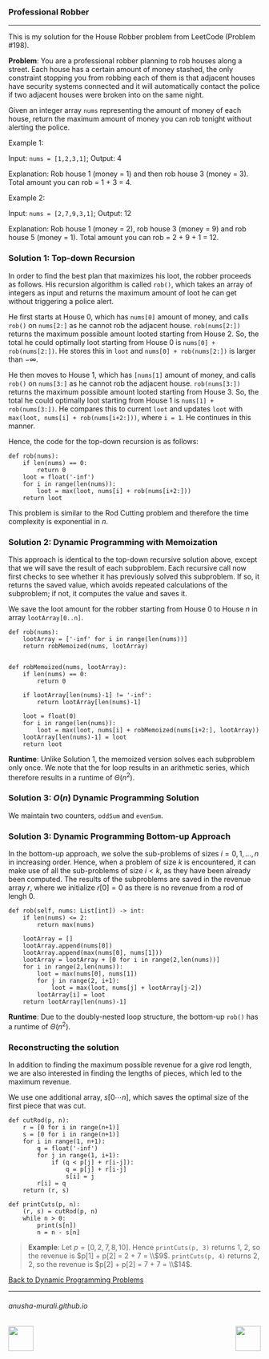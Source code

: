 ### Professional Robber

***

This is my solution for the House Robber problem from LeetCode (Problem #198).

**Problem**: You are a professional robber planning to rob houses along a street. Each house has a certain amount 
of money stashed, the only constraint stopping you from robbing each of them is that adjacent houses have security 
systems connected and it will automatically contact the police if two adjacent houses were broken into on the same 
night.

Given an integer array `nums` representing the amount of money of each house, return the maximum amount of money you 
can rob tonight without alerting the police.

Example 1:

Input: `nums = [1,2,3,1]`; Output: 4

Explanation: Rob house 1 (money = 1) and then rob house 3 (money = 3). Total amount you can rob = 1 + 3 = 4.

Example 2:

Input: `nums = [2,7,9,3,1]`;  Output: 12

Explanation: Rob house 1 (money = 2), rob house 3 (money = 9) and rob house 5 (money = 1).
Total amount you can rob = 2 + 9 + 1 = 12.


### Solution 1: Top-down Recursion

In order to find the best plan that maximizes his loot, the robber proceeds as follows. His recursion algorithm is called `rob()`, which takes an array of integers as input and returns the maximum amount of loot he can get without triggering a police alert.

He first starts at House 0, which has `nums[0]` amount of money, and calls `rob()` on `nums[2:]` as he cannot rob the adjacent house. `rob(nums[2:])` returns the maximum possible amount looted starting from House 2. So, the total he could optimally loot starting from House 0 is `nums[0] + rob(nums[2:])`. He stores this in `loot` and `nums[0] + rob(nums[2:])` is larger than $-\infty$.

He then moves to House 1, which has `[nums[1]` amount of money, and calls `rob()` on `nums[3:]` as he cannot rob the adjacent house. `rob(nums[3:])` returns the maximum possible amount looted starting from House 3. So, the total he could optimally loot starting from House 1 is `nums[1] + rob(nums[3:])`. He compares this to current `loot` and updates `loot` with `max(loot, nums[i] + rob(nums[i+2:]))`, where `i = 1`. He continues in this manner.

Hence, the code for the top-down recursion is as follows:

```
def rob(nums):
    if len(nums) == 0:
        return 0
    loot = float('-inf')
    for i in range(len(nums)):
        loot = max(loot, nums[i] + rob(nums[i+2:]))
    return loot
```

This problem is similar to the Rod Cutting problem and therefore the time complexity is exponential in $n$.

### Solution 2: Dynamic Programming with Memoization

This approach is identical to the top-down recursive solution above, except that we will save the result of each subproblem. Each recursive call now first checks to see whether it has previously solved this subproblem. If so, it returns the saved value, which avoids repeated calculations of the subproblem; if not, it computes the value and saves it.

We save the loot amount for the robber starting from House 0 to House $n$ in array `lootArray[0..n]`. 

```
def rob(nums):
    lootArray = ['-inf' for i in range(len(nums))]
    return robMemoized(nums, lootArray)


def robMemoized(nums, lootArray):
    if len(nums) == 0:
        return 0

    if lootArray[len(nums)-1] != '-inf':
        return lootArray[len(nums)-1]
        
    loot = float(0)
    for i in range(len(nums)):
        loot = max(loot, nums[i] + robMemoized(nums[i+2:], lootArray))
    lootArray[len(nums)-1] = loot
    return loot
```

**Runtime**: Unlike Solution 1, the memoized version solves each subproblem only once. We note that the for loop results in an arithmetic series, which therefore results in a runtime of $\Theta(n^2)$. 

### Solution 3: $O(n)$ Dynamic Programming Solution

We maintain two counters, `oddSum` and `evenSum`.

### Solution 3: Dynamic Programming Bottom-up Approach

In the bottom-up approach, we solve the sub-problems of sizes $i = 0, 1, \ldots, n$ in increasing order. Hence, when a problem of size $k$ is encountered, it can make use of all the sub-problems of size $i < k$, as they have been already been computed. The results of the subproblems are saved in the revenue array $r$, where we initialize $r[0] = 0$ as there is no revenue from a rod of lengh 0.

```
def rob(self, nums: List[int]) -> int:   
    if len(nums) <= 2:
        return max(nums)

    lootArray = []
    lootArray.append(nums[0])
    lootArray.append(max(nums[0], nums[1]))
    lootArray = lootArray + [0 for i in range(2,len(nums))]
    for i in range(2,len(nums)):
        loot = max(nums[0], nums[1])
        for j in range(2, i+1):
            loot = max(loot, nums[j] + lootArray[j-2])
        lootArray[i] = loot
    return lootArray[len(nums)-1]
```

**Runtime**: Due to the doubly-nested loop structure, the bottom-up `rob()` has a runtime of $\Theta(n^2)$. 

### Reconstructing the solution

In addition to finding the maximum possible revenue for a give rod length, we are also interested in finding the lengths of pieces, which led to the maximum revenue.

We use one additional array, $s[0 \cdots n]$, which saves the optimal size of the first piece that was cut.

```
def cutRod(p, n):
    r = [0 for i in range(n+1)]
    s = [0 for i in range(n+1)]
    for i in range(1, n+1):
        q = float('-inf')
        for j in range(1, i+1):
            if (q < p[j] + r[i-j]):
                q = p[j] + r[i-j]
                s[i] = j
        r[i] = q
    return (r, s)

def printCuts(p, n):
    (r, s) = cutRod(p, n)
    while n > 0:
        print(s[n])
        n = n - s[n]
```

> **Example**: Let $p = [0, 2, 7, 8, 10]$. Hence `printCuts(p, 3)` returns 1, 2, so the revenue is $p[1] + p[2] = 2 + 7 = \\$9$.  `printCuts(p, 4)` returns 2, 2, so the revenue is $p[2] + p[2] = 7 + 7 = \\$14$.


[Back to Dynamic Programming Problems](./problems.md)

* * *
###### anusha-murali.github.io

<img src="https://github.com/anusha-murali/anusha-murali.github.io/assets/111596338/639243aa-2857-4595-a65a-7852762bb002" width="50" height="50" align="left">

[<img src="https://github.com/user-attachments/assets/989cfb30-4fb8-40f8-a812-8a054869aa32" width="50" height="50" align="right">](../index.md)
